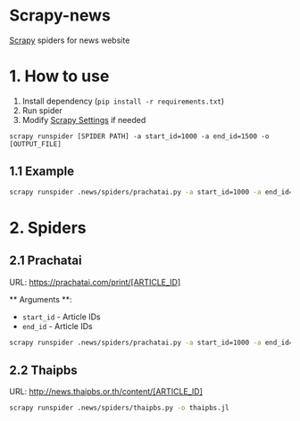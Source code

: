 # Scrapy-news

[Scrapy](https://docs.scrapy.org/en/latest/index.html) spiders for news website


# 1. How to use

1. Install dependency (`pip install -r requirements.txt`)
2. Run spider
3. Modify [Scrapy Settings](https://docs.scrapy.org/en/latest/topics/settings.html) if needed

```
scrapy runspider [SPIDER PATH] -a start_id=1000 -a end_id=1500 -o [OUTPUT_FILE]
```

## 1.1 Example

```bash
scrapy runspider .news/spiders/prachatai.py -a start_id=1000 -a end_id=1500 -o prachatai.jl
```

# 2. Spiders

## 2.1 Prachatai

URL: https://prachatai.com/print/[ARTICLE_ID]

** Arguments **:
- `start_id` - Article IDs
- `end_id` - Article IDs 

```bash
scrapy runspider .news/spiders/prachatai.py -a start_id=1000 -a end_id=1500 -o prachatai.jl
```

## 2.2 Thaipbs

URL: http://news.thaipbs.or.th/content/[ARTICLE_ID]

```bash
scrapy runspider .news/spiders/thaipbs.py -o thaipbs.jl
```